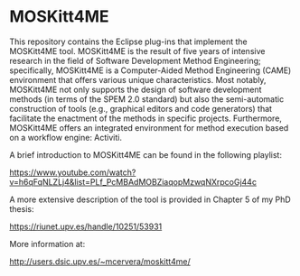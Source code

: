 # MOSKitt4ME



This repository contains the Eclipse plug-ins that implement the MOSKitt4ME tool. MOSKitt4ME is the result of five years of intensive research in the field of Software Development Method Engineering; specifically, MOSKitt4ME is a Computer-Aided Method Engineering (CAME) environment that offers various unique characteristics. Most notably, MOSKitt4ME not only supports the design of software development
methods (in terms of the SPEM 2.0 standard) but also the semi-automatic construction of tools (e.g., graphical editors and code generators) that facilitate the enactment of the methods in specific projects. Furthermore, MOSKitt4ME offers an integrated environment for method execution based on a workflow engine: Activiti.

A brief introduction to MOSKitt4ME can be found in the following playlist:

https://www.youtube.com/watch?v=h6qFqNLZLj4&list=PLf_PcMBAdMOBZiaqopMzwqNXrpcoGj44c

A more extensive description of the tool is provided in Chapter 5 of my PhD thesis:

https://riunet.upv.es/handle/10251/53931

More information at:

http://users.dsic.upv.es/~mcervera/moskitt4me/
